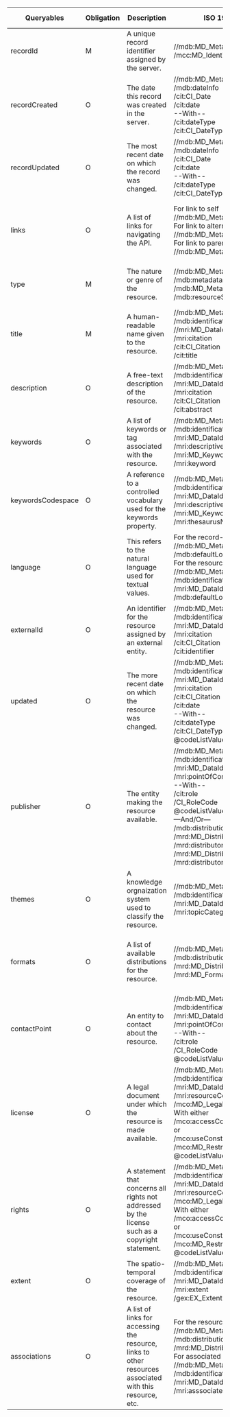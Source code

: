 |**Queryables**|**Obligation**|**Description**|**ISO 19115-1 (for dataset metadata)**|**ISO Obligation**|**ISO Definition**| **Notes** | 
|--------------| -------------|---------------|--------------------------------------|------------------|-----------------|--------|
 | recordId | M | A unique record identifier assigned by the server. | //mdb:MD\_Metadata<br> /mcc:MD\_Identifier | M | Unique identifier for the metadata record |  | 
 | recordCreated | O  | The date this record was created in the server.  | //mdb:MD\_Metadata<br> /mdb:dateInfo<br> /cit:CI\_Date<br>  /cit:date <br> \--With--<br> /cit:dateType<br> /cit:CI\_DateTypeCode @codeListValue=“creation” |  M  | date(s) associated with the metadata <br> NOTE Creation date must be provided,others can also be provided  |  |
 | recordUpdated  | O | The most recent date on which the record was changed.  | //mdb:MD\_Metadata<br> /mdb:dateInfo<br> /cit:CI\_Date<br>  /cit:date <br> \--With--<br> /cit:dateType<br> /cit:CI\_DateTypeCode @codeListValue=“lastUpdate”   | O | date(s) associated with the metadata <br> NOTE Creation date must be provided, others can also be provided  | |
 | links | O | A list of links for navigating the API. | For link to self <br>//mdb:MD\_Metadata/mdb:metadataLinkage<br>For link to alternate source - <br>//mdb:MD\_Metadata/mdb:alternativeMetadataReference<br>For link to parent - <br>//mdb:MD\_Metadata/mdb:parentMetadata | O | Not sure how to best map "collection where this record is a part of" or "links to related records". What goes into \`links\` and what goes into \`associations\`? | 
 | type | M | The nature or genre of the resource.   | //mdb:MD\_Metadata<br> /mdb:metadataScope<br> /mdb:MD\_MetadataScope<br>  /mdb:resourceScope | M | the scope/type of resource for which metadata is provided. <br>From codelist - MD\_ScopeCode  |  |
 | title | M|  A human-readable name given to the resource. | //mdb:MD\_Metadata<br> /mdb:identificationInfo<br> //mri:MD\_DataIdentification<br> /mri:citation<br>  /cit:CI\_Citation<br>   /cit:title | M | name by which the cited resource is known | |
 | description | O | A free-text description of the resource. | //mdb:MD\_Metadata<br> /mdb:identificationInfo<br> /mri:MD\_DataIdentification<br>  /mri:citation<br>   /cit:CI\_Citation<br>    /cit:abstract  | M | brief narrative summary of the resource  | |
 | keywords | O | A list of keywords or tag associated with the resource.  | //mdb:MD\_Metadata<br> /mdb:identificationInfo<br> /mri:MD\_DataIdentification<br>  /mri:descriptiveKeywords<br>   /mri:MD\_Keywords<br>    /mri:keyword | O | commonly used word(s) or formalised word(s) or phrase(s) used to describe the subject | |
 | keywordsCodespace | O | A reference to a controlled vocabulary used for the keywords property.  | //mdb:MD\_Metadata<br> /mdb:identificationInfo<br> /mri:MD\_DataIdentification<br>  /mri:descriptiveKeywords<br>   /mri:MD\_Keywords<br>    /mri:thesaurusName |  O | name of the formally registered thesaurus or a similar authoritative source of keywords  | |
 | language | O | This refers to the natural language used for textual values.  | For the record-<br>//mdb:MD\_Metadata<br> /mdb:defaultLocale<br>For the resource-<br>//mdb:MD\_Metadata<br> /mdb:identificationInfo<br> /mri:MD\_DataIdentification<br>  /mdb:defaultLocale | O | language and character set used for documenting metadata<br>Or<br>language and character set used within the resource | Is this for the record or the resource? |
 | externalId | O | An identifier for the resource assigned by an external entity. | //mdb:MD\_Metadata<br> /mdb:identificationInfo <br> /mri:MD\_DataIdentification<br>  /mri:citation<br>   /cit:CI\_Citation<br>    /cit:identifier |  O | value uniquely identifying an object within a namespace | Part of the CI\_Citation class. Used in multiple locations | //mdb:MD\_Metadata<br> /mdb:identificationInfo<br> /mri:MD\_DataIdentification<br>  /mri:citation<br>   /cit:CI\_Citation<br>    /cit:date<br>       \--With--<br>     /cit:dateType<br>      /cit:CI\_DateTypeCode <br>       @codeListValue=“creation” | reference date for the cited resource | |
 | updated | O | The more recent date on which the resource was changed.  | //mdb:MD\_Metadata<br> /mdb:identificationInfo<br> /mri:MD\_DataIdentification<br>  /mri:citation<br>   /cit:CI\_Citation<br>    /cit:date<br>       \--With--<br>     /cit:dateType<br>      /cit:CI\_DateTypeCode <br>       @codeListValue=“lastUpdate”  | O | reference date for the cited resource | |
 | publisher | O | The entity making the resource available.  | //mdb:MD\_Metadata<br> /mdb:identificationInfo<br> /mri:MD\_DataIdentification<br>  /mri:pointOfContact<br>     \--With--<br>  /cit:role<br>   /CI\_RoleCode<br>    @codeListValue=“publisher”<br>      —And/Or—<br> /mdb:distributionInfo<br> /mrd:MD\_Distribution<br>  /mrd:distributor<br>   /mrd:MD\_Distributor<br>    /mrd:distributorContact | O | | At least 3 posible locations. Could also be captured under dataset citation citedResponsibleParty                                                                 |
 | themes | O | A knowledge orgnaization system used to classify the resource.  | //mdb:MD\_Metadata<br> /mdb:identificationInfo<br> /mri:MD\_DataIdentification<br>   /mri:topicCategory | O | main theme(s) of the resource<br><br>from enumeration “MD\_TopicCategoryCode” | |
 | formats | O | A list of available distributions for the resource. | //mdb:MD\_Metadata<br> /mdb:distributionInfo<br> /mrd:MD\_Distribution<br>  /mrd:MD\_Format<br> | O | description of the computer language construct that specifies the representation of data objects in a record, file, message, storage device or transmission channel |  |
 | contactPoint | O | An entity to contact about the resource.  | //mdb:MD\_Metadata<br> /mdb:identificationInfo<br> /mri:MD\_DataIdentification<br>  /mri:pointOfContact<br>     \--With--<br>  /cit:role<br>   /CI\_RoleCode<br>   @codeListValue=“pointOfContact” | O | identification of, and means of communication with, person(s) and organisation(s) associated with the resource  |
 | license  | O | A legal document under which the resource is made available.  |  //mdb:MD\_Metadata <br> /mdb:identificationInfo<br> /mri:MD\_DataIdentification<br>  /mri:resourceConstraints<br>   /mco:MD\_LegalConstraints<br>With either<br>  /mco:accessConstraints<br>or <br> /mco:useConstraints <br>  /mco:MD\_RestrictionCode <br>    @codeListValue=“license” | O | restrictions and legal prerequisites for accessing and using the resource or metadata | both license and copyright are captured as legal constraints |
 | rights | O | A statement that concerns all rights not addressed by the license such as a copyright statement.  | //mdb:MD\_Metadata <br> /mdb:identificationInfo<br> /mri:MD\_DataIdentification<br>  /mri:resourceConstraints<br>   /mco:MD\_LegalConstraints<br>With either<br>  /mco:accessConstraints<br>or <br> /mco:useConstraints <br>  /mco:MD\_RestrictionCode <br>    @codeListValue=“copyright” | O  |   | both license and copyright are captured as legal constraints |
 | extent | O | The spatio-temporal coverage of the resource.   | //mdb:MD\_Metadata<br> /mdb:identificationInfo<br> /mri:MD\_DataIdentification<br>  /mri:extent<br>   /gex:EX\_Extent |O | spatial and temporal extent of the resource |   |
 | associations  |  O  | A list of links for accessing the resource, links to other resources associated with this resource, etc. |  For the resource -<br>//mdb:MD\_Metadata<br> /mdb:distributionInfo<br> /mrd:MD\_Distribution<br>For associated data -<br>//mdb:MD\_Metadata<br> /mdb:identificationInfo<br> /mri:MD\_DataIdentification<br>  /mri:asssociatedResource | O |  | Multiple locations posible. Two most common listed. |
